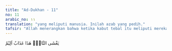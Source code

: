 ```yaml
---
title: "Ad-Dukhan - 11"
no: 11
arabic_no: ١١
translation: "yang meliputi manusia. Inilah azab yang pedih."
tafsir: "Allah menerangkan bahwa ketika kabut tebal itu meliputi mereka, mereka berkata, \"Ini adalah siksaan yang amat menggelisahkan sehingga kami tidak bisa tidur dan apabila siksaan ini berlangsung terus-menerus, tentu kami akan mati."
---
```


يَغْشَى النَّاسَۗ هٰذَا عَذَابٌ اَلِيْمٌ 
